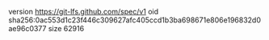 version https://git-lfs.github.com/spec/v1
oid sha256:0ac553d1c23f446c309627afc405ccd1b3ba698671e806e196832d0ae96c0377
size 62916
